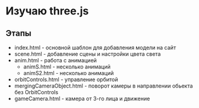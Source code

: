 # Изучаю three.js

## Этапы

- index.html - основной шаблон для добавления модели на сайт
- scene.html - добавление сцены и настройки цвета света
- anim.html - работа с анимацией
  - animS.html - несколько анимаций
  - animS2.html - несколько анимаций
- orbitControls.html - управление орбитой
- mergingCameraObject.html - поворот камеры в направлении обьекта без OrbitControls
- gameCamera.html - камера от 3-го лица и движение
